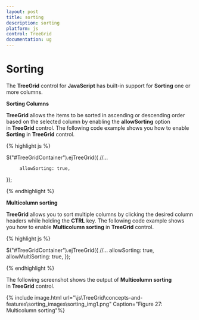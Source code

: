```yaml
---
layout: post
title: sorting
description: sorting
platform: js
control: TreeGrid
documentation: ug
---
```


# Sorting

The **TreeGrid** control for **JavaScript** has built-in support for **Sorting** one or more columns.

**Sorting Columns**

**TreeGrid** allows the items to be sorted in ascending or descending order based on the selected column by enabling the **allowSorting** option in **TreeGrid** control. The following code example shows you how to enable **Sorting** in **TreeGrid** control.

{% highlight js %}


$("#TreeGridContainer").ejTreeGrid({
         //...

         allowSorting: true,
});



{% endhighlight %}







**Multicolumn sorting**

**TreeGrid** allows you to sort multiple columns by clicking the desired column headers while holding the **CTRL** key. The following code example shows you how to enable **Multicolumn sorting** in **TreeGrid** control.



{% highlight js %}

$("#TreeGridContainer").ejTreeGrid({
                //...
                allowSorting: true,
                allowMultiSorting: true,
});


{% endhighlight %}







The following screenshot shows the output of **Multicolumn sorting** in **TreeGrid** control.



{% include image.html url="\js\TreeGrid\concepts-and-features\sorting_images\sorting_img1.png" Caption="Figure 27: Multicolumn sorting"%}



